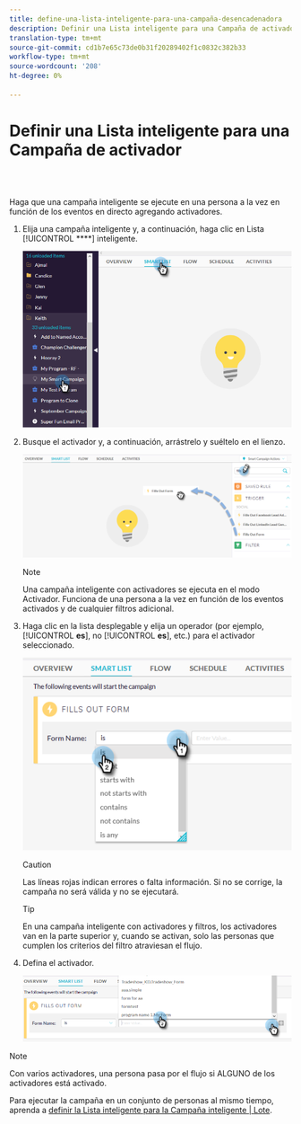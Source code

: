 ```yaml
---
title: define-una-lista-inteligente-para-una-campaña-desencadenadora
description: Definir una Lista inteligente para una Campaña de activador
translation-type: tm+mt
source-git-commit: cd1b7e65c73de0b31f20289402f1c0832c382b33
workflow-type: tm+mt
source-wordcount: '208'
ht-degree: 0%

---
```



# Definir una Lista inteligente para una Campaña de activador

<br> 

Haga que una campaña inteligente se ejecute en una persona a la vez en función de los eventos en directo agregando activadores.

1. Elija una campaña inteligente y, a continuación, haga clic en Lista [!UICONTROL ****] inteligente.

   ![Imagen uno](/help/sky/assets/smart-campaigns/define-a-smart-list-for-a-trigger-campaign/define-a-smart-list-for-a-trigger-campaign-1.png)

1. Busque el activador y, a continuación, arrástrelo y suéltelo en el lienzo.

   ![Imagen dos](/help/sky/assets/smart-campaigns/define-a-smart-list-for-a-trigger-campaign/define-a-smart-list-for-a-trigger-campaign-2.png)

   >[!NOTE]
   >
   >Una campaña inteligente con activadores se ejecuta en el modo Activador. Funciona de una persona a la vez en función de los eventos activados y de cualquier filtros adicional.

1. Haga clic en la lista desplegable y elija un operador (por ejemplo, [!UICONTROL **es**], no [!UICONTROL **es**], etc.) para el activador seleccionado.

   ![Imagen tres](/help/sky/assets/smart-campaigns/define-a-smart-list-for-a-trigger-campaign/define-a-smart-list-for-a-trigger-campaign-3.png)

   >[!CAUTION]
   >
   >Las líneas rojas indican errores o falta información. Si no se corrige, la campaña no será válida y no se ejecutará.

   >[!TIP]
   >
   >En una campaña inteligente con activadores y filtros, los activadores van en la parte superior y, cuando se activan, solo las personas que cumplen los criterios del filtro atraviesan el flujo.

1. Defina el activador.

   ![Imagen Cuatro](/help/sky/assets/smart-campaigns/define-a-smart-list-for-a-trigger-campaign/define-a-smart-list-for-a-trigger-campaign-4.png)

>[!NOTE]
>
>Con varios activadores, una persona pasa por el flujo si ALGUNO de los activadores está activado.
>
>Para ejecutar la campaña en un conjunto de personas al mismo tiempo, aprenda a [definir la Lista inteligente para la Campaña inteligente | Lote](https://docs.marketo.com/display/DOCS/Define+Smart+List+for+Smart+Campaign+%7C+Batch).
